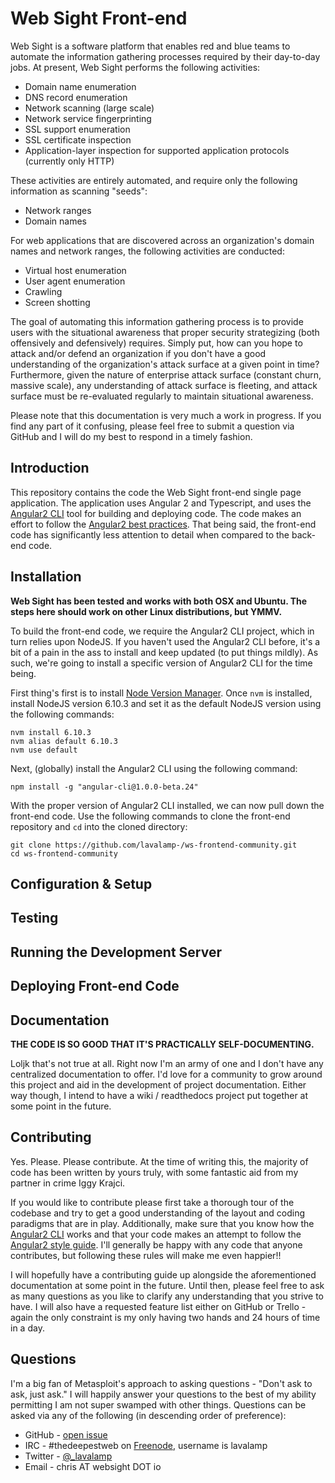 # Web Sight Front-end

Web Sight is a software platform that enables red and blue teams to automate the information gathering processes required by their day-to-day jobs. At present, Web Sight performs the following activities:

* Domain name enumeration
* DNS record enumeration
* Network scanning (large scale)
* Network service fingerprinting
* SSL support enumeration
* SSL certificate inspection
* Application-layer inspection for supported application protocols (currently only HTTP)

These activities are entirely automated, and require only the following information as scanning "seeds":

* Network ranges
* Domain names

For web applications that are discovered across an organization's domain names and network ranges, the following activities are conducted:

* Virtual host enumeration
* User agent enumeration
* Crawling
* Screen shotting

The goal of automating this information gathering process is to provide users with the situational awareness that proper security strategizing (both offensively and defensively) requires. Simply put, how can you hope to attack and/or defend an organization if you don't have a good understanding of the organization's attack surface at a given point in time? Furthermore, given the nature of enterprise attack surface (constant churn, massive scale), any understanding of attack surface is fleeting, and attack surface must be re-evaluated regularly to maintain situational awareness.

Please note that this documentation is very much a work in progress. If you find any part of it confusing, please feel free to submit a question via GitHub and I will do my best to respond in a timely fashion.

## Introduction

This repository contains the code the Web Sight front-end single page application. The application uses Angular 2 and Typescript, and uses the [Angular2 CLI](https://cli.angular.io/) tool for building and deploying code. The code makes an effort to follow the [Angular2 best practices](https://github.com/johnpapa/angular-styleguide/blob/master/a2/README.md). That being said, the front-end code has significantly less attention to detail when compared to the back-end code.

## Installation

**Web Sight has been tested and works with both OSX and Ubuntu. The steps here should work on other Linux distributions, but YMMV.**

To build the front-end code, we require the Angular2 CLI project, which in turn relies upon NodeJS. If you haven't used the Angular2 CLI before, it's a bit of a pain in the ass to install and keep updated (to put things mildly). As such, we're going to install a specific version of Angular2 CLI for the time being.

First thing's first is to install [Node Version Manager](https://github.com/creationix/nvm). Once `nvm` is installed, install NodeJS version 6.10.3 and set it as the default NodeJS version using the following commands:

```
nvm install 6.10.3
nvm alias default 6.10.3
nvm use default
```

Next, (globally) install the Angular2 CLI using the following command:

```
npm install -g "angular-cli@1.0.0-beta.24"
```

With the proper version of Angular2 CLI installed, we can now pull down the front-end code. Use the following commands to clone the front-end repository and `cd` into the cloned directory:

```
git clone https://github.com/lavalamp-/ws-frontend-community.git
cd ws-frontend-community
```

## Configuration & Setup

## Testing

## Running the Development Server

## Deploying Front-end Code

## Documentation

**THE CODE IS SO GOOD THAT IT'S PRACTICALLY SELF-DOCUMENTING.**

Loljk that's not true at all. Right now I'm an army of one and I don't have any centralized documentation to offer. I'd love for a community to grow around this project and aid in the development of project documentation. Either way though, I intend to have a wiki / readthedocs project put together at some point in the future.

## Contributing

Yes. Please. Please contribute. At the time of writing this, the majority of code has been written by yours truly, with some fantastic aid from my partner in crime Iggy Krajci.

If you would like to contribute please first take a thorough tour of the codebase and try to get a good understanding of the layout and coding paradigms that are in play. Additionally, make sure that you know how the [Angular2 CLI](https://cli.angular.io/) works and that your code makes an attempt to follow the [Angular2 style guide](https://github.com/johnpapa/angular-styleguide/blob/master/a2/README.md). I'll generally be happy with any code that anyone contributes, but following these rules will make me even happier!!

I will hopefully have a contributing guide up alongside the aforementioned documentation at some point in the future. Until then, please feel free to ask as many questions as you like to clarify any understanding that you strive to have. I will also have a requested feature list either on GitHub or Trello - again the only constraint is my only having two hands and 24 hours of time in a day.

## Questions

I'm a big fan of Metasploit's approach to asking questions - "Don't ask to ask, just ask." I will happily answer your questions to the best of my ability permitting I am not super swamped with other things. Questions can be asked via any of the following (in descending order of preference):

* GitHub - [open issue](https://github.com/lavalamp-/ws-frontend-community/issues)
* IRC - #thedeepestweb on [Freenode](https://freenode.net/), username is lavalamp
* Twitter - [@_lavalamp](https://twitter.com/@_lavalamp)
* Email - chris AT websight DOT io
